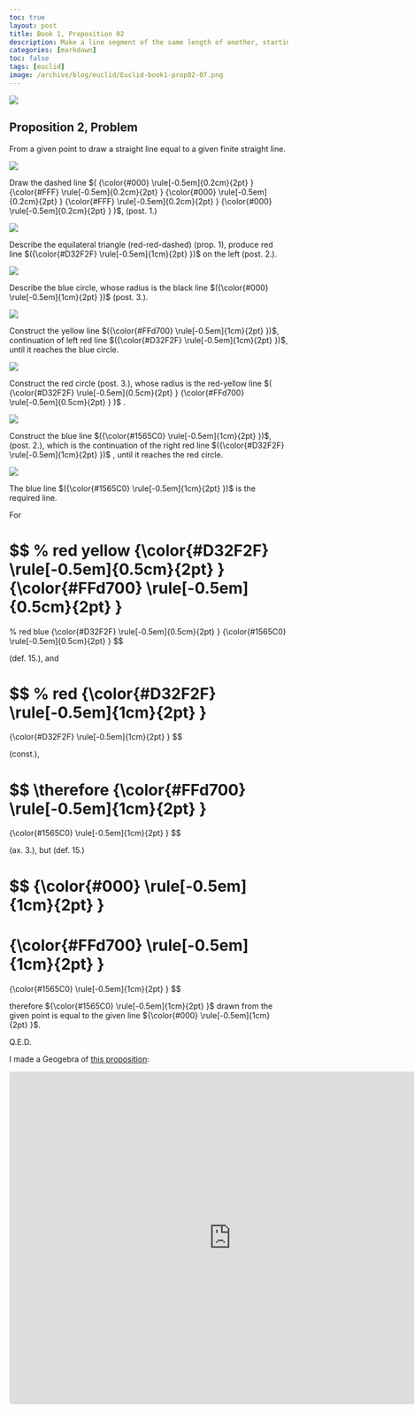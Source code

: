 ```yaml
---
toc: true
layout: post
title: Book 1, Proposition 02
description: Make a line segment of the same length of another, starting from a given point.
categories: [markdown]
toc: false
tags: [euclid]
image: /archive/blog/euclid/Euclid-book1-prop02-07.png
---
```


![](/website/archive/blog/euclid/Euclid-book1-prop02.gif)

## Proposition 2, Problem

From a given point to draw a straight line equal to a given finite straight line.

![](/website/archive/blog/euclid/Euclid-book1-prop02-01.png)

Draw the dashed line
$(
{\color{#000} \rule[-0.5em]{0.2cm}{2pt} }
{\color{#FFF} \rule[-0.5em]{0.2cm}{2pt} }
{\color{#000} \rule[-0.5em]{0.2cm}{2pt} }
{\color{#FFF} \rule[-0.5em]{0.2cm}{2pt} }
{\color{#000} \rule[-0.5em]{0.2cm}{2pt} }
)$, (post. 1.)

![](/website/archive/blog/euclid/Euclid-book1-prop02-02.png)

Describe the equilateral triangle (red-red-dashed) (prop. 1), produce red line
$({\color{#D32F2F} \rule[-0.5em]{1cm}{2pt} })$
on the left (post. 2.).

![](/website/archive/blog/euclid/Euclid-book1-prop02-03.png)

Describe the blue circle, whose radius is the black line
$({\color{#000} \rule[-0.5em]{1cm}{2pt} })$
(post. 3.).

![](/website/archive/blog/euclid/Euclid-book1-prop02-04.png)

Construct the yellow line
$({\color{#FFd700} \rule[-0.5em]{1cm}{2pt} })$,
continuation of left red line
$({\color{#D32F2F} \rule[-0.5em]{1cm}{2pt} })$,
until it reaches the blue circle.

![](/website/archive/blog/euclid/Euclid-book1-prop02-05.png)

Construct the red circle (post. 3.), whose radius is the red-yellow line
$(
{\color{#D32F2F} \rule[-0.5em]{0.5cm}{2pt} }
{\color{#FFd700} \rule[-0.5em]{0.5cm}{2pt} }
)$
.

![](/website/archive/blog/euclid/Euclid-book1-prop02-06.png)

Construct the blue line
$({\color{#1565C0} \rule[-0.5em]{1cm}{2pt} })$,
(post. 2.), which is the continuation of the right red line
$({\color{#D32F2F} \rule[-0.5em]{1cm}{2pt} })$
, until it reaches the red circle.

![](/website/archive/blog/euclid/Euclid-book1-prop02-07.png)

The blue line
$({\color{#1565C0} \rule[-0.5em]{1cm}{2pt} })$
is the required line.

For

$$
% red yellow
{\color{#D32F2F} \rule[-0.5em]{0.5cm}{2pt} }
{\color{#FFd700} \rule[-0.5em]{0.5cm}{2pt} }
=
% red blue
{\color{#D32F2F} \rule[-0.5em]{0.5cm}{2pt} }
{\color{#1565C0} \rule[-0.5em]{0.5cm}{2pt} }
$$

(def. 15.), and  

$$
% red
{\color{#D32F2F} \rule[-0.5em]{1cm}{2pt} }
=
{\color{#D32F2F} \rule[-0.5em]{1cm}{2pt} }
$$  

(const.),  

$$
\therefore
{\color{#FFd700} \rule[-0.5em]{1cm}{2pt} }
=
{\color{#1565C0} \rule[-0.5em]{1cm}{2pt} }
$$

(ax. 3.), but (def. 15.)

$$
{\color{#000} \rule[-0.5em]{1cm}{2pt} }
=
{\color{#FFd700} \rule[-0.5em]{1cm}{2pt} }
=
{\color{#1565C0} \rule[-0.5em]{1cm}{2pt} }
$$

therefore
${\color{#1565C0} \rule[-0.5em]{1cm}{2pt} }$
drawn from the given point is equal to the given line
${\color{#000} \rule[-0.5em]{1cm}{2pt} }$.

Q.E.D.

I made a Geogebra of [this proposition](https://www.geogebra.org/geometry/wgrf9dme):

<iframe src="https://www.geogebra.org/geometry/wgrf9dme?embed" width="800" height="600" allowfullscreen style="border: 1px solid #e4e4e4;border-radius: 4px;" frameborder="0"></iframe>